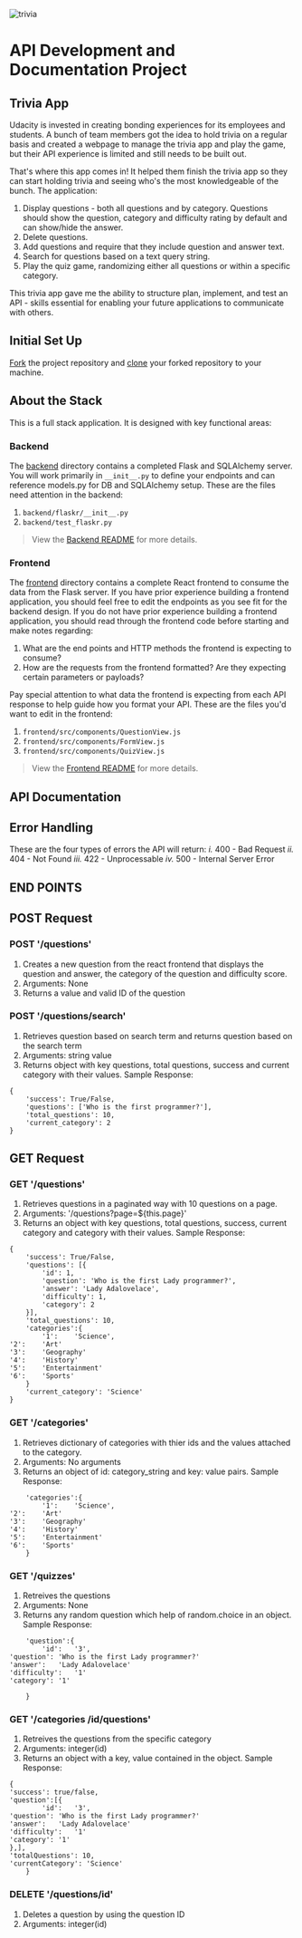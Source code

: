 ![trivia](https://user-images.githubusercontent.com/73973314/199571591-5b05ac50-9c8b-49cf-8a00-cac57d9f8b3f.PNG)
# API Development and Documentation Project

## Trivia App

Udacity is invested in creating bonding experiences for its employees and students. A bunch of team members got the idea to hold trivia on a regular basis and created a webpage to manage the trivia app and play the game, but their API experience is limited and still needs to be built out.

That's where this app comes in! It helped them finish the trivia app so they can start holding trivia and seeing who's the most knowledgeable of the bunch. The application:

1. Display questions - both all questions and by category. Questions should show the question, category and difficulty rating by default and can show/hide the answer.
2. Delete questions.
3. Add questions and require that they include question and answer text.
4. Search for questions based on a text query string.
5. Play the quiz game, randomizing either all questions or within a specific category.

This trivia app gave me the ability to structure plan, implement, and test an API - skills essential for enabling your future applications to communicate with others.

## Initial Set Up

[Fork](https://help.github.com/en/articles/fork-a-repo) the project repository and [clone](https://help.github.com/en/articles/cloning-a-repository) your forked repository to your machine. 

## About the Stack

This is a full stack application. It is designed with key functional areas:

### Backend

The [backend](./backend/README.md) directory contains a completed Flask and SQLAlchemy server. You will work primarily in `__init__.py` to define your endpoints and can reference models.py for DB and SQLAlchemy setup. These are the files need attention in the backend:

1. `backend/flaskr/__init__.py`
2. `backend/test_flaskr.py`

> View the [Backend README](./backend/README.md) for more details.

### Frontend

The [frontend](./frontend/README.md) directory contains a complete React frontend to consume the data from the Flask server. If you have prior experience building a frontend application, you should feel free to edit the endpoints as you see fit for the backend design. If you do not have prior experience building a frontend application, you should read through the frontend code before starting and make notes regarding:

1. What are the end points and HTTP methods the frontend is expecting to consume?
2. How are the requests from the frontend formatted? Are they expecting certain parameters or payloads?

Pay special attention to what data the frontend is expecting from each API response to help guide how you format your API. These are the files you'd want to edit in the frontend:

1. `frontend/src/components/QuestionView.js`
2. `frontend/src/components/FormView.js`
3. `frontend/src/components/QuizView.js`

> View the [Frontend README](./frontend/README.md) for more details.

## API Documentation

## Error Handling
These are the four types of errors the API will return:
*i.* 400 - Bad Request
*ii.* 404 - Not Found
*iii.* 422 - Unprocessable
*iv.* 500 - Internal Server Error

## END POINTS
## POST Request

### POST '/questions'
1. Creates a new question from the react frontend that displays the question and answer, the category of the question and difficulty score.
2. Arguments: None
3. Returns a value and valid ID of the question

### POST '/questions/search'

1. Retrieves question based on search term and returns question based on the search term
2. Arguments: string value
3. Returns object with key questions, total questions, success and current category with their values.
Sample Response:
```
{
    'success': True/False,
    'questions': ['Who is the first programmer?'],
    'total_questions': 10,
    'current_category': 2
}
```

## GET Request

### GET '/questions'
1. Retrieves questions in a paginated way with 10 questions on a page.
2. Arguments: '/questions?page=${this.page}'
3. Returns an object with key questions, total questions, success, current category and  category with their values.
Sample Response:
```
{
    'success': True/False,
    'questions': [{
        'id': 1,
        'question': 'Who is the first Lady programmer?',
        'answer': 'Lady Adalovelace',
        'difficulty': 1,
        'category': 2
    }],
    'total_questions': 10,
    'categories':{
        '1':	'Science',
'2':	'Art'
'3':	'Geography'
'4':	'History'
'5':	'Entertainment'
'6':	'Sports'
    }
    'current_category': 'Science'
}
```

### GET '/categories'
1. Retrieves dictionary of categories with thier ids and the values attached to the category.
2. Arguments: No arguments
3. Returns an object of id: category_string and key: value pairs.
Sample Response: 
```
    'categories':{
        '1':	'Science',
'2':	'Art'
'3':	'Geography'
'4':	'History'
'5':	'Entertainment'
'6':	'Sports'
    }

```
### GET '/quizzes'
1. Retreives the questions
2. Arguments: None
3. Returns any random question which help of random.choice in an object.
Sample Response:
```
    'question':{
        'id':	'3',
'question':	'Who is the first Lady programmer?'
'answer':	'Lady Adalovelace'
'difficulty':	'1'
'category':	'1'

    }

```
### GET '/categories /id/questions'
1. Retreives the questions from the specific category
2. Arguments: integer(id)
3. Returns an object with a key, value contained in the object.
Sample Response:
```
{
'success': true/false,
'question':[{
        'id':	'3',
'question':	'Who is the first Lady programmer?'
'answer':	'Lady Adalovelace'
'difficulty':	'1'
'category':	'1'
},],
'totalQuestions': 10,
'currentCategory': 'Science'
    }

```
### DELETE '/questions/id'
1. Deletes a question by using the question ID
2. Arguments: integer(id)

